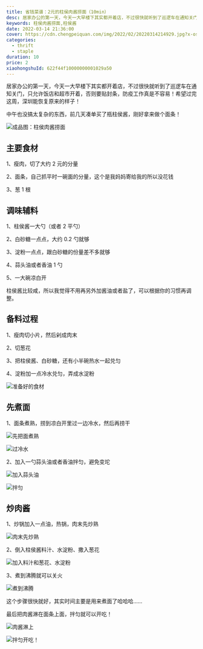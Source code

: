 ```yaml
---
title: 省钱菜谱：2元的柱侯肉酱捞面（10min）
desc: 居家办公的第一天，今天一大早楼下其实都开着店，不过很快就听到了巡逻车在通知关门，只允许饭店和超市开着，否则要贴封条，防疫工作真是不容易！希望过完这周，深圳能恢复原来的样子！中午也没搞太复杂的东西，前几天凑单买了瓶柱侯酱，刚好拿来做个面条！
keywords: 柱侯肉酱捞面,柱侯酱
date: 2022-03-14 21:36:00
cover: https://cdn.chengpeiquan.com/img/2022/02/20220314214929.jpg?x-oss-process=image/interlace,1
categories:
  - thrift
  - staple
duration: 10
price: 2
xiaohongshuId: 622f44f10000000001029a50
---
```


居家办公的第一天，今天一大早楼下其实都开着店，不过很快就听到了巡逻车在通知关门，只允许饭店和超市开着，否则要贴封条，防疫工作真是不容易！希望过完这周，深圳能恢复原来的样子！

中午也没搞太复杂的东西，前几天凑单买了瓶柱侯酱，刚好拿来做个面条！

![成品图：柱侯肉酱捞面](https://cdn.chengpeiquan.com/img/2022/02/20220314214941.jpg?x-oss-process=image/interlace,1)

## 主要食材

1、瘦肉，切了大约 2 元的分量

2、面条，自己抓平时一碗面的分量，这个是我妈妈寄给我的所以没花钱

3、葱 1 根

## 调味辅料

1、柱侯酱一大勺（或者 2 平勺）

2、白砂糖一点点，大约 0.2 勺就够

3、淀粉一点点，跟白砂糖的份量差不多就够

4、蒜头油或者香油 1 勺

5、一大碗凉白开

柱侯酱比较咸，所以我觉得不用再另外加酱油或者盐了，可以根据你的习惯再调整。

## 备料过程

1、瘦肉切小片，然后剁成肉末

2、切葱花

3、把柱侯酱、白砂糖，还有小半碗热水一起兑匀

4、淀粉加一点冷水兑匀，弄成水淀粉

![准备好的食材](https://cdn.chengpeiquan.com/img/2022/02/20220314214946.jpg?x-oss-process=image/interlace,1)

## 先煮面

1、面条煮熟，捞到凉白开里过一边冷水，然后再捞干

![先把面煮熟](https://cdn.chengpeiquan.com/img/2022/02/20220314214942.jpg?x-oss-process=image/interlace,1)

![过冷水](https://cdn.chengpeiquan.com/img/2022/02/20220314214943.jpg?x-oss-process=image/interlace,1)

2、加入一勺蒜头油或者香油拌匀，避免变坨

![加入蒜头油](https://cdn.chengpeiquan.com/img/2022/02/20220314214944.jpg?x-oss-process=image/interlace,1)

![拌匀](https://cdn.chengpeiquan.com/img/2022/02/20220314214945.jpg?x-oss-process=image/interlace,1)

## 炒肉酱

1、炒锅加入一点油，热锅，肉末先炒熟

![肉末先炒熟](https://cdn.chengpeiquan.com/img/2022/02/20220314214951.jpg?x-oss-process=image/interlace,1)

2、倒入柱侯酱料汁、水淀粉、撒入葱花

![加入料汁和葱花、水淀粉](https://cdn.chengpeiquan.com/img/2022/02/20220314214947.jpg?x-oss-process=image/interlace,1)

3、煮到沸腾就可以关火

![煮到沸腾](https://cdn.chengpeiquan.com/img/2022/02/20220314214948.jpg?x-oss-process=image/interlace,1)

这个步骤很快就好，其实时间主要是用来煮面了哈哈哈……

最后把肉酱淋在面条上面，拌匀就可以开吃！

![肉酱淋上](https://cdn.chengpeiquan.com/img/2022/02/20220314214949.jpg?x-oss-process=image/interlace,1)

![拌匀开吃！](https://cdn.chengpeiquan.com/img/2022/02/20220314214950.jpg?x-oss-process=image/interlace,1)
